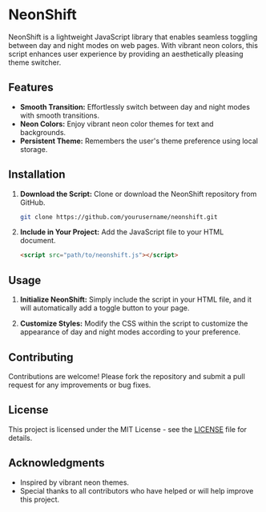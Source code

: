 # NeonShift

NeonShift is a lightweight JavaScript library that enables seamless toggling between day and night modes on web pages. With vibrant neon colors, this script enhances user experience by providing an aesthetically pleasing theme switcher.

## Features

- **Smooth Transition:** Effortlessly switch between day and night modes with smooth transitions.
- **Neon Colors:** Enjoy vibrant neon color themes for text and backgrounds.
- **Persistent Theme:** Remembers the user's theme preference using local storage.

## Installation

1. **Download the Script:**
   Clone or download the NeonShift repository from GitHub.

   ```bash
   git clone https://github.com/yourusername/neonshift.git
   ```

2. **Include in Your Project:**
   Add the JavaScript file to your HTML document.

   ```html
   <script src="path/to/neonshift.js"></script>
   ```

## Usage

1. **Initialize NeonShift:**
   Simply include the script in your HTML file, and it will automatically add a toggle button to your page.

2. **Customize Styles:**
   Modify the CSS within the script to customize the appearance of day and night modes according to your preference.

## Contributing

Contributions are welcome! Please fork the repository and submit a pull request for any improvements or bug fixes.

## License

This project is licensed under the MIT License - see the [LICENSE](LICENSE) file for details.

## Acknowledgments

- Inspired by vibrant neon themes.
- Special thanks to all contributors who have helped or will help improve this project.
